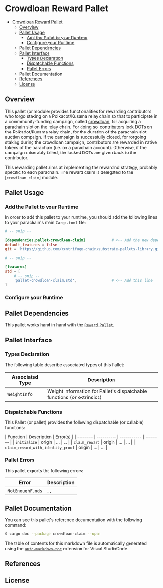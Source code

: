 # Crowdloan Reward Pallet

<!-- TOC -->

- [Crowdloan Reward Pallet](#crowdloan-reward-pallet)
  - [Overview](#overview)
  - [Pallet Usage](#pallet-usage)
    - [Add the Pallet to your Runtime](#add-the-pallet-to-your-runtime)
    - [Configure your Runtime](#configure-your-runtime)
  - [Pallet Dependencies](#pallet-dependencies)
  - [Pallet Interface](#pallet-interface)
    - [Types Declaration](#types-declaration)
    - [Dispatchable Functions](#dispatchable-functions)
    - [Pallet Errors](#pallet-errors)
  - [Pallet Documentation](#pallet-documentation)
  - [References](#references)
  - [License](#license)

<!-- /TOC -->

## Overview

This pallet (or module) provides functionalities for rewarding contributors
who forgo staking on a Polkadot/Kusama relay chain so that to participate in
a commmunity-funding campaign, called [crowdloan](https://github.com/paritytech/polkadot/blob/master/runtime/common/src/crowdloan.rs),
for acquiring a parachain slot on the relay chain. For doing so, contributors 
lock DOTs on the Polkadot/Kusama relay chain, for the duration of the parachain 
slot auction compaign. If the campaign is successfully closed, for forgoing staking 
during the crowdloan campaign, contributors are rewarded in native tokens of the 
parachain (i.e. on a parachain account). Otherwise, if the campaign miserably failed, the
locked DOTs are given back to the contributor.

This rewarding pallet aims at implementing the rewardind strategy, probably specific to
each parachain. The reward claim is delegated to the [`crowdloan_claim`] module.

## Pallet Usage

### Add the Pallet to your Runtime

In order to add this pallet to your runtime, you should add the following lines
to your parachain's main `Cargo.toml` file:

```toml
# -- snip --

[dependencies.pallet-crowdloan-claim]            # <-- Add the new dependency
default_features = false
git = 'https://github.com/centrifuge-chain/substrate-pallets-library.git'

# -- snip --

[features]
std = [
    # -- snip --
    'pallet-crowdloan-claim/std',                # <-- Add this line
]
```

### Configure your Runtime

## Pallet Dependencies

This pallet works hand in hand with the [`Reward Pallet`]().

## Pallet Interface

### Types Declaration

The following table describe associated types of this Pallet:

| Associated Type | Description |
| --------------- | ----------- |
| `WeightInfo` | Weight information for Pallet's dispatchable functions (or extrinsics) |

### Dispatchable Functions

This Pallet (or pallet)  provides the following dispatchable (or callable) functions:

| Function | Description | Error(s) |
| -------- | ---------- | ----------- | -------- |
| `initialize` | origin | … | … |
| `claim_reward` | origin | … | … |
| `claim_reward_with_identity_proof` | origin | … | … |

### Pallet Errors

This pallet exports the following errors:

| Error | Description |
| ----- | ----------- |
| `NotEnoughFunds` | … |

## Pallet Documentation

You can see this pallet's reference documentation with the following command:

```sh
$ cargo doc --package crowdloan-claim --open
```

The table of contents for this markdown file is automatically generated using the [`auto-markdown-toc`](https://marketplace.visualstudio.com/items?itemName=huntertran.auto-markdown-toc) extension for Visual StudioCode.

## References

## License
